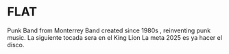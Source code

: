 # FLAT
Punk Band from Monterrey
Band created since 1980s , reinventing punk music.
La siguiente tocada sera en el King Lion
La meta 2025 es ya hacer el disco.
